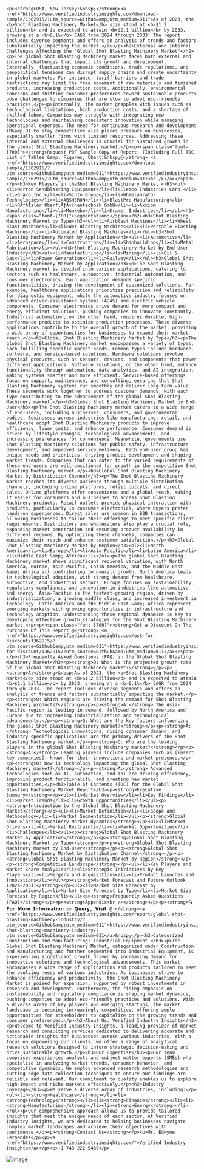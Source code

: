     <p><strong>USA, New Jersey:&nbsp;</strong><a href="https://www.verifiedindustryinsights.com/download-sample/1362915/?utm_source=Github&amp;utm_medium=011">As of 2023, the <b>Shot Blasting Machinery Market</b> size stood at <b>$1.2 billion</b> and is expected to attain <b>$2.1 billion</b> by 2033, growing at a <b>6.1%</b> CAGR from 2024 through 2033. The report includes diverse segments and offers an analysis of trends and factors substantially impacting the market.</a></p><h2>External and Internal Challenges Affecting the "Global Shot Blasting Machinery Market"</h2><p>The global Shot Blasting Machinery market faces both external and internal challenges that impact its growth and development. Externally, fluctuating economic conditions, trade regulations, and geopolitical tensions can disrupt supply chains and create uncertainty in global markets. For instance, tariff barriers and trade restrictions may limit the free movement of raw materials and finished products, increasing production costs. Additionally, environmental concerns and shifting consumer preferences toward sustainable products pose challenges to companies that are slow to adopt eco-friendly practices.</p><p>Internally, the market grapples with issues such as technological limitations, high production costs, and a shortage of skilled labor. Companies may struggle with integrating new technologies and maintaining consistent innovation while managing operational expenses. The need for continuous research and development (R&amp;D) to stay competitive also places pressure on businesses, especially smaller firms with limited resources. Addressing these internal and external challenges is crucial for sustained growth in the global Shot Blasting Machinery market.</p><p><span class="font-[700]"><strong>Request PDF Sample Copy of Report: (Including Full TOC, List of Tables &amp; Figures, Chart)&nbsp;@</strong> <a href="https://www.verifiedindustryinsights.com/download-sample/1362915/?utm_source=Github&amp;utm_medium=011">https://www.verifiedindustryinsights.com/download-sample/1362915/?utm_source=Github&amp;utm_medium=011<br /></a></span></p><H3>Key Players in theShot Blasting Machinery Market </H3><ul><li>Norton Sandblasting Equipment</li><li>Clemco Industries Corp.</li><li>Graco Inc.</li><li>Sinto Group</li><li>Wheelabrator Technologies</li><li>ABSHERON</li><li>BlastPro Manufacturing</li><li>RÃƒÂ¶sler OberflÃƒÂ¤chentechnik GmbH</li><li>Axxiom Manufacturing</li><li>Munkebo</li><li>Kramer Industries</li></ul><h2><span class="font-[700]">Segmentation:</span></h2><h3>Shot Blasting Machinery Market by Type</h3><ul><li>Airblast Machines</li><li>Wheel Blast Machines</li><li>Wet Blasting Machines</li><li>Portable Blasting Machines</li><li>Automated Blasting Machines</li></ul><h3>Shot Blasting Machinery Market by Application</h3><ul><li>Automotive</li><li>Aerospace</li><li>Construction</li><li>Shipbuilding</li><li>Metal Fabrication</li></ul><h3>Shot Blasting Machinery Market by End-User Industry</h3><ul><li>Manufacturing</li><li>Mining</li><li>Oil & Gas</li><li>Power Generation</li><li>Railway</li></ul><h3>Global Shot Blasting Machinery Market by Application</h3><p>The Shot Blasting Machinery market is divided into various applications, catering to sectors such as healthcare, automotive, industrial automation, and consumer electronics. Each application demands specific functionalities, driving the development of customized solutions. For example, healthcare applications prioritize precision and reliability for diagnostic equipment, while the automotive industry focuses on advanced driver-assistance systems (ADAS) and electric vehicle components. Consumer electronics drive demand for more compact and energy-efficient solutions, pushing companies to innovate constantly. Industrial automation, on the other hand, requires durable, high-performance products to optimize production processes. These diverse applications contribute to the overall growth of the market, providing a wide array of opportunities for businesses to expand their market reach.</p><h3>Global Shot Blasting Machinery Market by Type</h3><p>The global Shot Blasting Machinery market encompasses a variety of types, each fulfilling specific market needs. Common types include hardware, software, and service-based solutions. Hardware solutions involve physical products, such as sensors, devices, and components that power different applications. Software solutions, on the other hand, enhance functionality through automation, data analytics, and AI integration, making systems smarter and more efficient. Service-based offerings focus on support, maintenance, and consulting, ensuring that Shot Blasting Machinery systems run smoothly and deliver long-term value. These segments work together to address customer demands, with each type contributing to the advancement of the global Shot Blasting Machinery market.</p><h3>Global Shot Blasting Machinery Market by End-User</h3><p>The Shot Blasting Machinery market caters to a wide range of end-users, including businesses, consumers, and governmental bodies. Businesses across industries like manufacturing, retail, and healthcare adopt Shot Blasting Machinery products to improve efficiency, lower costs, and enhance performance. Consumer demand is driven by lifestyle changes, technological advancements, and increasing preferences for convenience. Meanwhile, governments use Shot Blasting Machinery solutions for public safety, infrastructure development, and improved service delivery. Each end-user group has unique needs and priorities, driving product development and shaping market trends. Companies that can cater to the varied requirements of these end-users are well-positioned for growth in the competitive Shot Blasting Machinery market.</p><h3>Global Shot Blasting Machinery Market by Distribution Channel</h3><p>The Shot Blasting Machinery market reaches its diverse audience through multiple distribution channels, including online platforms, retail outlets, and direct sales. Online platforms offer convenience and a global reach, making it easier for consumers and businesses to access Shot Blasting Machinery products. Retail outlets provide physical interaction with products, particularly in consumer electronics, where buyers prefer hands-on experiences. Direct sales are common in B2B transactions, allowing businesses to tailor their offerings to meet specific client requirements. Distributors and wholesalers also play a crucial role, expanding market penetration and ensuring product availability in different regions. By optimizing these channels, companies can maximize their reach and enhance customer satisfaction.</p><h3>Global Shot Blasting Machinery Market by Region</h3><ol><li>North America</li><li>Europe</li><li>Asia-Pacific</li><li>Latin America</li><li>Middle East &amp; Africa</li></ol><p>The global Shot Blasting Machinery market shows significant regional variation, with North America, Europe, Asia-Pacific, Latin America, and the Middle East &amp; Africa all contributing to overall growth. North America leads in technological adoption, with strong demand from healthcare, automotive, and industrial sectors. Europe focuses on sustainability, regulatory compliance, and innovation in industries like automotive and energy. Asia-Pacific is the fastest-growing region, driven by industrialization, a growing middle class, and increased investment in technology. Latin America and the Middle East &amp; Africa represent emerging markets with growing opportunities in infrastructure and technology adoption. Understanding these regional dynamics is key to developing effective growth strategies for the Shot Blasting Machinery market.</p><p><span class="font-[700]"><strong>Get a Discount On The Purchase Of This Report @</strong> <a href="https://www.verifiedindustryinsights.com/ask-for-discount/1362915/?utm_source=Github&amp;utm_medium=011">https://www.verifiedindustryinsights.com/ask-for-discount/1362915/?utm_source=Github&amp;utm_medium=011</a></span></p><h3>Frequently Asked Questions (FAQ) in the Global Shot Blasting Machinery Market</h3><p><strong>Q: What is the projected growth rate of the global Shot Blasting Machinery market?</strong></p><p><strong>A:</strong>&nbsp;As of 2023, the <b>Shot Blasting Machinery Market</b> size stood at <b>$1.2 billion</b> and is expected to attain <b>$2.1 billion</b> by 2033, growing at a <b>6.1%</b> CAGR from 2024 through 2033. The report includes diverse segments and offers an analysis of trends and factors substantially impacting the market.</p><p><strong>Q: Which regions are driving the demand for Shot Blasting Machinery products?</strong></p><p><strong>A:</strong> The Asia-Pacific region is leading in demand, followed by North America and Europe due to increasing industrialization and technological advancements.</p><p><strong>Q: What are the key factors influencing the global Shot Blasting Machinery market?</strong></p><p><strong>A:</strong> Technological innovations, rising consumer demand, and industry-specific applications are the primary drivers of the Shot Blasting Machinery market.</p><p><strong>Q: Who are the leading players in the global Shot Blasting Machinery market?</strong></p><p><strong>A:</strong> Leading players include companies such as [insert key companies], known for their innovations and market presence.</p><p><strong>Q: How is technology impacting the global Shot Blasting Machinery market?</strong></p><p><strong>A:</strong> Advanced technologies such as AI, automation, and IoT are driving efficiency, improving product functionality, and creating new market opportunities.</p><h3>Table of Contents (TOC) for the Global Shot Blasting Machinery Market Report</h3><p><strong>Executive Summary</strong></p><ul><li>Market Overview</li><li>Key Findings</li><li>Market Trends</li><li>Growth Opportunities</li></ul><p><strong>Introduction to the Global Shot Blasting Machinery Market</strong></p><ul><li>Market Definition</li><li>Scope and Methodology</li><li>Market Segmentation</li></ul><p><strong>Global Shot Blasting Machinery Market Dynamics</strong></p><ul><li>Market Drivers</li><li>Market Restraints</li><li>Market Opportunities</li><li>Challenges</li></ul><p><strong>Global Shot Blasting Machinery Market by Application</strong></p><p><strong>Global Shot Blasting Machinery Market by Type</strong></p><p><strong>Global Shot Blasting Machinery Market by End-User</strong></p><p><strong>Global Shot Blasting Machinery Market by Distribution Channel</strong></p><p><strong>Global Shot Blasting Machinery Market by Region</strong></p><p><strong>Competitive Landscape</strong></p><ul><li>Key Players and Market Share Analysis</li><li>Strategic Initiatives by Key Players</li><li>Mergers and Acquisitions</li><li>Product Launches and Innovations</li></ul><p><strong>Market Forecast and Future Outlook (2024-2031)</strong></p><ul><li>Market Size Forecast by Application</li><li>Market Size Forecast by Type</li><li>Market Size Forecast by Region</li></ul><p><strong>Frequently Asked Questions (FAQ)</strong></p><p><strong>Appendix<br /></strong></p><p><strong>🔍 𝗙𝗼𝗿 𝗠𝗼𝗿𝗲 𝗜𝗻𝗳𝗼𝗿𝗺𝗮𝘁𝗶𝗼𝗻 𝗼𝗿 𝗤𝘂𝗲𝗿𝘆, 𝗩𝗶𝘀𝗶𝘁 @ </strong><a href="https://www.verifiedindustryinsights.com/report/global-shot-blasting-machinery-industry/?utm_source=Github&amp;utm_medium=011">https://www.verifiedindustryinsights.com/report/global-shot-blasting-machinery-industry/?utm_source=Github&amp;utm_medium=011</a>&nbsp;</p><h3>Categorized Construction and Manufacturing: Industrial Equipment </h3><p>The Global Shot Blasting Machinery Market, categorized under Construction and Manufacturing and further segmented into Industrial Equipment, is experiencing significant growth driven by increasing demand for innovative solutions and technological advancements. This market encompasses a wide range of applications and products tailored to meet the evolving needs of various industries. As businesses strive to enhance efficiency and productivity, the Shot Blasting Machinery Market is poised for expansion, supported by robust investments in research and development. Furthermore, the rising emphasis on sustainability and regulatory compliance is shaping market dynamics, pushing companies to adopt eco-friendly practices and solutions. With a diverse array of key players and emerging startups, the market landscape is becoming increasingly competitive, offering ample opportunities for stakeholders to capitalize on the growing trends and consumer preferences.</p><h3>About Us: Verified Industry Insights</h3><p>Welcome to Verified Industry Insights, a leading provider of market research and consulting services dedicated to delivering accurate and actionable insights for businesses across various industries. With a focus on empowering our clients, we offer a range of analytical research solutions designed to inform strategic decision-making and drive sustainable growth.</p><h3>Our Expertise</h3><p>Our team comprises experienced analysts and subject matter experts (SMEs) who specialize in analyzing market trends, consumer behavior, and competitive dynamics. We employ advanced research methodologies and cutting-edge data collection techniques to ensure our findings are reliable and relevant. Our commitment to quality enables us to explore high-impact and niche markets effectively.</p><h3>Industry Coverage</h3><p>We serve a diverse array of industries, including:</p><ul><li><strong>Healthcare</strong></li><li><strong>Technology</strong></li><li><strong>Finance</strong></li><li><strong>Manufacturing</strong></li><li><strong>Energy</strong></li></ul><p>Our comprehensive approach allows us to provide tailored insights that meet the unique needs of each sector. At Verified Industry Insights, we are dedicated to helping businesses navigate complex market landscapes and achieve their objectives with confidence.</p><p><strong>Contact Us</strong></p><p>Mr. Edwyne Fernandes</p><p><a href="https://www.verifiedindustryinsights.com/">Verified Industry Insights</a></p><p>+1 743 222 5439</p>
![image](https://github.com/user-attachments/assets/ae730b39-e7e5-4617-9890-47988182240a)
